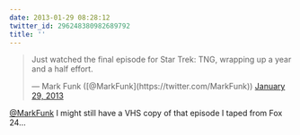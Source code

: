 ```yaml
---
date: 2013-01-29 08:28:12
twitter_id: 296248380982689792
title: ''
---
```


<blockquote class="twitter-tweet"><p lang="en" dir="ltr">Just watched the final episode for Star Trek: TNG, wrapping up a year and a half effort.</p>&mdash; Mark Funk ([@MarkFunk](https://twitter.com/MarkFunk)) <a href="https://twitter.com/MarkFunk/status/296096372317364224?ref_src=twsrc%5Etfw">January 29, 2013</a></blockquote>
<script async src="https://platform.twitter.com/widgets.js" charset="utf-8"></script>

[@MarkFunk](https://twitter.com/MarkFunk) I might still have a VHS copy of that episode I taped from Fox 24…
